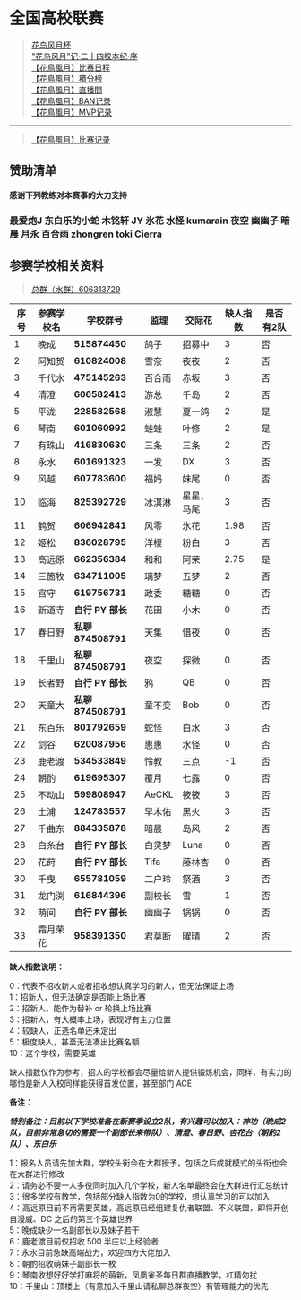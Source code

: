 # 全国高校联赛

> [花鸟风月杯](hnfy.md)  
> ["花鸟风月"记·二十四校本纪·序](bj.md)  
> [【花鳥風月】比赛日程](day.md)  
> [【花鳥風月】積分榜](pt.md)  
> [【花鳥風月】直播間](https://live.bilibili.com/8170380)  
> [【花鳥風月】BAN记录](ban.md)  
> [【花鳥風月】MVP记录](mvp.md)  
----

> [【花鳥風月】比赛记录](https://mahjong.pub/?cid=37)

## 赞助清单
#### 感谢下列教练对本赛事的大力支持

### 最爱炮J 东白乐的小蛇 木铭轩 JY 氷花 水怪 kumarain 夜空 幽幽子 暗晨 月永 百合雨  zhongren toki Cierra



## 参赛学校相关资料

> [总群（水群）606313729](https://jq.qq.com/?_wv=1027&k=5AtCCIw)

| 序号 | 参赛学校名 | 学校群号         | 监理   | 交际花     | 缺人指数 | 是否有2队 |
| ---- | ---------- | ---------------- | ------ | ---------- | -------- |----- |
| 1    | 晚成       | **515874450**    | 鸽子   | 招募中 | 3        |  否   |
| 2    | 阿知贺     | **610824008**    | 雪奈   | 夜夜       | 2        | 否   |
| 3    | 千代水     | **475145263**    | 百合雨   | 赤坂       | 3        | 否   |
| 4    | 清澄       | **606582413**    | 游总   | 千岛       | 2        | 否   |
| 5    | 平泷       | **228582568**    | 淑慧   | 夏一鸽       | 2        | 是   |
| 6    | 琴南       | **601060992**    | 蛙蛙   | 叶修       | 2        | 是   |
| 7    | 有珠山     | **416830630**    | 三条   | 三条       | 2        | 否   |
| 8    | 永水       | **601691323**    | 一发   | DX         | 3        | 否   |
| 9    | 风越       | **607783600**    | 福妈   | 妹尾       | 0        | 否   |
| 10   | 临海       | **825392729** | 冰淇淋 | 星星、马尾 | 3        | 否   |
| 11   | 鹤贺       | **606942841**    | 风零   | 氷花       | 1.98     | 否   |
| 12   | 姬松       | **836028795**    | 洋榎   | 粉白       | 3        | 否   |
| 13   | 高远原     | **662356384**    | 和和   | 阿荣       | 2.75     | 是   |
| 14   | 三箇牧     | **634711005**    | 璃梦   | 五梦       | 2        | 否   |
| 15   | 宫守       | **619756731**    | 政委   | 糖糖       | 0        | 否   |
| 16   | 新道寺     | **自行 PY 部长** | 花田   | 小木      | 0        | 否   |
| 17   | 春日野       | **私聊874508791** | 天集   | 惜夜       | 0        | 否   |
| 18   | 千里山     | **私聊874508791** | 夜空   | 探微       | 0        | 否   |
| 19   | 长者野     | **自行 PY 部长** | 鸦     | QB         | 0        | 否   |
| 20   | 天童大     | **私聊874508791** | 童不变 | Bob        | 0        | 否   |
| 21   | 东百乐     | **801792659**    | 蛇怪   | 白水       | 3        | 否   |
| 22   | 剑谷       | **620087956**    | 惠惠   | 水怪     | 0        | 否   |
| 23   | 鹿老渡     | **534533849**    | 怜教   | 三点     | -1       | 否   |
| 24   | 朝酌       | **619695307** | 覆月   | 七露    | 0        | 否   |
| 25   | 不动山     | **599808947**    | AeCKL  | 筱筱      | 3     | 否   |
| 26   | 土浦     | **124783557**    | 早木佑   | 黑火       | 3        | 否   |
| 27   | 千曲东       | **884335878**    | 暗晨   | 岛风       | 2        | 否   |
| 28   | 白糸台     | **自行 PY 部长** | 白灵梦   | Luna      | 0        | 否   |
| 29   | 花莳       | **自行 PY 部长** | Tifa   | 藤林杏      | 0        | 否   |
| 30   | 千曳     | **655781059** | 二户玲   | 祭酒       | 3       | 否   |
| 31   | 龙门渕     | **616844396** | 副校长     | 雪         | 1        | 否   |
| 32   | 萌间     | **自行 PY 部长** | 幽幽子 | 锅锅        | 0        | 否   |
| 33   | 霜月荣花     | **958391350**    | 君莫断   | 曜晴       | 2        | 否   |


**缺人指数说明：**

0：代表不招收新人或者招收想认真学习的新人，但无法保证上场  
1：招新人，但无法确定是否能上场比赛  
2：招新人，能作为替补 or 轮换上场比赛  
3：招新人，有大概率上场，表现好有主力位置  
4：较缺人，正选名单还未定出  
5：极度缺人，甚至无法凑出比赛名额  
10：这个学校，需要英雄

缺人指数仅作为参考，招人的学校都会尽量给新人提供锻炼机会，同样，有实力的哪怕是新人入校同样能获得首发位置，甚至部门 ACE

**备注：**

***特别备注：目前以下学校准备在新赛季设立2队，有兴趣可以加入：神功（晚成2队，目前非常急切的需要一个副部长来带队）、清澄、春日野、杏花台（朝酌2队）、东白乐***


1：报名人员请先加大群，学校头衔会在大群授予，包括之后成就模式的头衔也会在大群进行修改  
2：请务必不要一人多役同时加入几个学校，新人名单最终会在大群进行汇总统计  
3：很多学校有教学，包括部分缺人指数为0的学校，想认真学习的可以加入  
4：高远原目前不再需要英雄，高远原已经组建复仇者联盟、不义联盟，即将开创自漫威、DC 之后的第三个英雄世界  
5：晚成缺少一名副部长以及妹子若干  
6：鹿老渡目前仅招收 500 半庄以上经验者  
7：永水目前急缺高端战力，欢迎四方大佬加入  
8：朝酌招收萌妹子副部长一枚  
9：琴南收想好好学打麻将的萌新，凤凰雀圣每日群直播教学，杠精勿扰  
10：千里山：顶楼上（有意加入千里山请私聊总群夜空）有管理能力的优先
